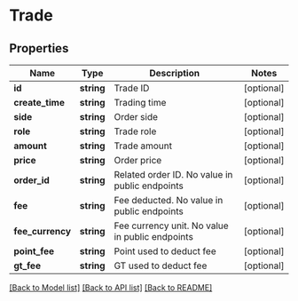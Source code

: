 # Trade

## Properties
Name | Type | Description | Notes
------------ | ------------- | ------------- | -------------
**id** | **string** | Trade ID | [optional] 
**create_time** | **string** | Trading time | [optional] 
**side** | **string** | Order side | [optional] 
**role** | **string** | Trade role | [optional] 
**amount** | **string** | Trade amount | [optional] 
**price** | **string** | Order price | [optional] 
**order_id** | **string** | Related order ID. No value in public endpoints | [optional] 
**fee** | **string** | Fee deducted. No value in public endpoints | [optional] 
**fee_currency** | **string** | Fee currency unit. No value in public endpoints | [optional] 
**point_fee** | **string** | Point used to deduct fee | [optional] 
**gt_fee** | **string** | GT used to deduct fee | [optional] 

[[Back to Model list]](../README.md#documentation-for-models) [[Back to API list]](../README.md#documentation-for-api-endpoints) [[Back to README]](../README.md)


